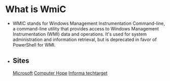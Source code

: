 # What is WmiC
* WMIC stands for Windows Management Instrumentation Command-line, a command-line utility that provides access to Windows Management Instrumentation (WMI) data and operations. It's used for system administration and information retrieval, but is deprecated in favor of PowerShell for WMI.
* ## Sites
  [Microsoft](https://learn.microsoft.com/en-us/windows/win32/wmisdk/wmic?utm_source=chatgpt.com)
  [Computer Hope](https://www.computerhope.com/wmic.htm?utm_source=chatgpt.com)
  [Informa techtarget](https://www.techtarget.com/searchenterprisedesktop/definition/Windows-Management-Instrumentation-Command-line-WMIC?utm_source=chatgpt.com)
  
